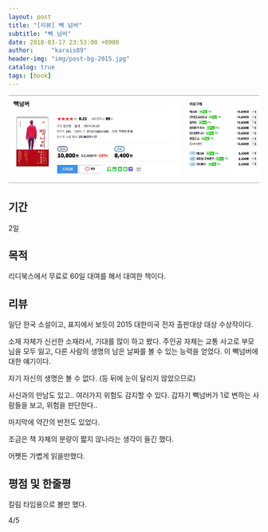 ```yaml
---
layout: post
title: "[리뷰] 빽 넘버"
subtitle: "빽 넘버"
date: 2018-03-17 23:53:00 +0900
author:     "karais89"
header-img: "img/post-bg-2015.jpg"
catalog: true
tags: [book]
---
```


![book image](/img/in-post/book/13.png)

## 기간

2일

## 목적

리디북스에서 무료로 60일 대여를 해서 대여한 책이다.

## 리뷰

일단 한국 소설이고, 표지에서 보듯이 2015 대한미국 전자 출판대상 대상 수상작이다. 

소재 자체가 신선한 소재라서, 기대를 많이 하고 봤다. 주인공 자체는 교통 사고로 부모님을 모두 잃고, 다른 사람의 생명의 남은 날짜를 볼 수 있는 능력을 얻었다. 이 빽넘버에 대한 얘기이다.

자기 자신의 생명은 볼 수 없다. (등 뒤에 눈이 달리지 않았으므로)

사신과의 만남도 있고.. 여러가지 위험도 감지할 수 있다. 갑자기 빽넘버가 1로 변하는 사람들을 보고, 위험을 판단한다..

마지막에 약간의 반전도 있었다.

조금은 책 자체의 분량이 짧지 않나라는 생각이 들긴 했다.

어쨋든 가볍게 읽을만했다.

## 평점 및 한줄평

킬림 타임용으로 볼만 했다.

4/5